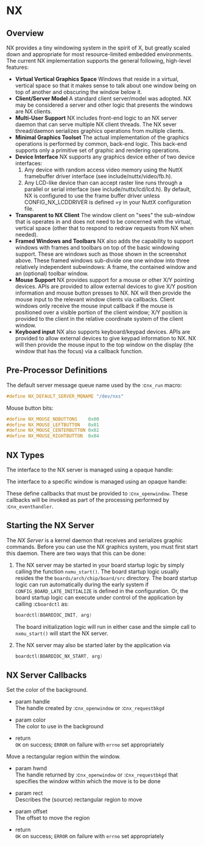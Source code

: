 # NX

## Overview

NX provides a tiny windowing system in the spirit of X, but greatly
scaled down and appropriate for most resource-limited embedded
environments. The current NX implementation supports the general
following, high-level features:

  - **Virtual Vertical Graphics Space** Windows that reside in a
    virtual, vertical space so that it makes sense to talk about one
    window being on top of another and obscuring the window below it.
  - **Client/Server Model** A standard client server/model was adopted.
    NX may be considered a server and other logic that presents the
    windows are NX clients.
  - **Multi-User Support** NX includes front-end logic to an NX server
    daemon that can serve multiple NX client threads. The NX sever
    thread/daemon serializes graphics operations from multiple clients.
  - **Minimal Graphics Toolset** The actual implementation of the
    graphics operations is performed by common, back-end logic. This
    back-end supports only a primitive set of graphic and rendering
    operations.
  - **Device Interface** NX supports any graphics device either of two
    device interfaces:
    1.  Any device with random access video memory using the NuttX
        framebuffer driver interface (see include/nuttx/video/fb.h).
    2.  Any LCD-like device than can accept raster line runs through a
        parallel or serial interface (see include/nuttx/lcd/lcd.h). By
        default, NX is configured to use the frame buffer driver unless
        CONFIG\_NX\_LCDDRIVER is defined =y in your NuttX configuration
        file.
  - **Transparent to NX Client** The window client on "sees" the
    sub-window that is operates in and does not need to be concerned
    with the virtual, vertical space (other that to respond to redraw
    requests from NX when needed).
  - **Framed Windows and Toolbars** NX also adds the capability to
    support windows with frames and toolbars on top of the basic
    windowing support. These are windows such as those shown in the
    screenshot above. These framed windows sub-divide one one window
    into three relatively independent subwindows: A frame, the contained
    window and an (optional) toolbar window.
  - **Mouse Support** NX provides support for a mouse or other X/Y
    pointing devices. APIs are provided to allow external devices to
    give X/Y position information and mouse button presses to NX. NX
    will then provide the mouse input to the relevant window clients via
    callbacks. Client windows only receive the mouse input callback if
    the mouse is positioned over a visible portion of the client window;
    X/Y position is provided to the client in the relative coordinate
    system of the client window.
  - **Keyboard input** NX also supports keyboard/keypad devices. APIs
    are provided to allow external devices to give keypad information to
    NX. NX will then provide the mouse input to the top window on the
    display (the window that has the focus) via a callback function.

## Pre-Processor Definitions

The default server message queue name used by the :c`nx_run` macro:

``` c
#define NX_DEFAULT_SERVER_MQNAME "/dev/nxs"
```

Mouse button bits:

``` c
#define NX_MOUSE_NOBUTTONS    0x00
#define NX_MOUSE_LEFTBUTTON   0x01
#define NX_MOUSE_CENTERBUTTON 0x02
#define NX_MOUSE_RIGHTBUTTON  0x04
```

## NX Types

The interface to the NX server is managed using a opaque handle:

The interface to a specific window is managed using an opaque handle:

These define callbacks that must be provided to :c`nx_openwindow`. These
callbacks will be invoked as part of the processing performed by
:c`nx_eventhandler`.

## Starting the NX Server

The *NX Server* is a kernel daemon that receives and serializes graphic
commands. Before you can use the NX graphics system, you must first
start this daemon. There are two ways that this can be done:

1.  The NX server may be started in your board startup logic by simply
    calling the function `nxmu_start()`. The board startup logic usually
    resides the the `boards/arch/chip/board/src` directory. The board
    startup logic can run automatically during the early system if
    `CONFIG_BOARD_LATE_INITIALIZE` is defined in the configuration. Or,
    the board startup logic can execute under control of the application
    by calling :c`boardctl` as:
    
    ``` c
    boardctl(BOARDIOC_INIT, arg)
    ```
    
    The board initialization logic will run in either case and the
    simple call to `nxmu_start()` will start the NX server.

2.  The NX server may also be started later by the application via
    
    ``` c
    boardctl(BOARDIOC_NX_START, arg)
    ```

## NX Server Callbacks

Set the color of the background.

  - param handle  
    The handle created by :c`nx_openwindow` or :c`nx_requestbkgd`

  - param color  
    The color to use in the background

  - return  
    `OK` on success; `ERROR` on failure with `errno` set appropriately

Move a rectangular region within the window.

  - param hwnd  
    The handle returned by :c`nx_openwindow` or :c`nx_requestbkgd` that
    specifies the window within which the move is to be done

  - param rect  
    Describes the (source) rectangular region to move

  - param offset  
    The offset to move the region

  - return  
    `OK` on success; `ERROR` on failure with `errno` set appropriately
